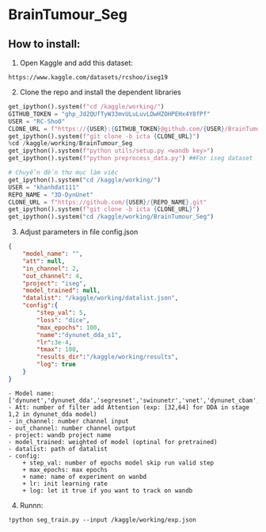 # BrainTumour_Seg

## How to install:
1. Open Kaggle and add this dataset:
```
https://www.kaggle.com/datasets/rcshoo/iseg19
```
2. Clone the repo and install the dependent libraries
```python
get_ipython().system(f"cd /kaggle/working/")
GITHUB_TOKEN = "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"
USER = "RC-Sho0"
CLONE_URL = f"https://{USER}:{GITHUB_TOKEN}@github.com/{USER}/BrainTumour_Seg.git"
get_ipython().system(f"git clone -b icta {CLONE_URL}")
%cd /kaggle/working/BrainTumour_Seg
get_ipython().system(f"python utils/setup.py <wandb key>")
get_ipython().system(f"python preprocess_data.py") ##For iseg dataset

# Chuyển đến thư mục làm việc
get_ipython().system("cd /kaggle/working/")
USER = "khanhdat111"
REPO_NAME = "3D-DynUnet"
CLONE_URL = f"https://github.com/{USER}/{REPO_NAME}.git"
get_ipython().system(f"git clone -b icta {CLONE_URL}")
get_ipython().system("cd /kaggle/working/BrainTumour_Seg")

```

3. Adjust parameters in file config.json
```json
{
    "model_name": "", 
    "att": null,
    "in_channel": 2,
    "out_channel": 4,
    "project": "iseg",
    "model_trained": null,
    "datalist": "/kaggle/working/datalist.json",
    "config":{
        "step_val": 5,
        "loss": "dice",
        "max_epochs": 100,
        "name":"dynunet_dda_s1",
        "lr":3e-4,
        "tmax": 100,
        "results_dir":"/kaggle/working/results",
        "log": true
    }
} 
```
    - Model name: ['dynunet','dynunet_dda','segresnet','swinunetr','vnet','dynunet_cbam','dsdynunet','dsdynunet_cbam','dsdynunet_dda']
    - Att: number of filter add Attention (exp: [32,64] for DDA in stage 1,2 in dynunet_dda model)
    - in_channel: number channel input
    - out_channel: number channel output
    - project: wandb project name
    - model_trained: weighted of model (optinal for pretrained)
    - datalist: path of datalist
    - config: 
        + step_val: number of epochs model skip run valid step
        + max_epochs: max epochs
        + name: name of experiment on wanbd
        + lr: init learning rate 
        + log: let it true if you want to track on wandb


4. Runnn:
```
!python seg_train.py --input /kaggle/working/exp.json
```
